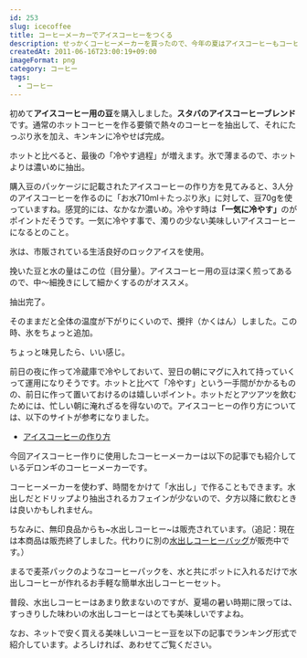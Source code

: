 ```yaml
---
id: 253
slug: icecoffee
title: コーヒーメーカーでアイスコーヒーをつくる
description: せっかくコーヒーメーカーを買ったので、今年の夏はアイスコーヒーもコーヒーメーカーで作っていきたいと思っています。
createdAt: 2011-06-16T23:00:19+09:00
imageFormat: png
category: コーヒー
tags:
  - コーヒー
---
```


初めて**アイスコーヒー用の豆**を購入しました。**スタバのアイスコーヒーブレンド**です。通常のホットコーヒーを作る要領で熱々のコーヒーを抽出して、それにたっぷり氷を加え、キンキンに冷やせば完成。

<app-photo-image article-id="253" img-file-name="ice_coffeebeans.jpg" caption="アイスコーヒーブレンド"></app-photo-image>

ホットと比べると、最後の「冷やす過程」が増えます。氷で薄まるので、ホットよりは<span class="b">濃いめ</span>に抽出。

<app-photo-image article-id="253" img-file-name="ice_coffee_howtomake.jpg" caption="アイスコーヒーの作り方"></app-photo-image>

購入豆のパッケージに記載されたアイスコーヒーの作り方を見てみると、3人分のアイスコーヒーを作るのに「お水710ml＋たっぷり氷」に対して、豆70gを使っていますね。感覚的には、なかなか濃いめ。冷やす時は<strong>「一気に冷やす」</strong>のがポイントだそうです。一気に冷やす事で、濁りの少ない美味しいアイスコーヒーになるとのこと。

氷は、市販されている生活良好のロックアイスを使用。

<app-photo-image article-id="253" img-file-name="coffee_with_ice.jpg" caption="ロックアイスは生活良好"></app-photo-image>

挽いた豆と水の量はこの位（目分量）。アイスコーヒー用の豆は深く煎ってあるので、中～細挽きにして細かくするのがオススメ。

<app-photo-image article-id="253" img-file-name="ice_coffee_beans_milled.jpg" caption="挽いた豆と水の量"></app-photo-image>

抽出完了。

<app-photo-image article-id="253" img-file-name="ice_coffee_comp.jpg" caption="抽出完了＋攪拌"></app-photo-image>

そのままだと全体の温度が下がりにくいので、攪拌（かくはん）しました。この時、氷をちょっと追加。

ちょっと味見したら、いい感じ。

前日の夜に作って冷蔵庫で冷やしておいて、翌日の朝にマグに入れて持っていくって運用になりそうです。ホットと比べて「冷やす」という一手間がかかるものの、<span class="underline">前日に作って置いておける</span>のは嬉しいポイント。ホットだとアツアツを飲むためには、忙しい朝に淹れざるを得ないので。アイスコーヒーの作り方については、以下のサイトが参考になりました。

* <a href="http://www.paocoffee.co.jp/aisu.html" target="_blank" rel="noopener">アイスコーヒーの作り方</a>

今回アイスコーヒー作りに使用したコーヒーメーカーは以下の記事でも紹介しているデロンギのコーヒーメーカーです。

<app-related-link id="100"></app-related-link>

コーヒーメーカーを使わず、時間をかけて「水出し」で作ることもできます。水出しだとドリップより抽出されるカフェインが少ないので、夕方以降に飲むときは良いかもしれません。

ちなみに、無印良品からも~水出しコーヒー~は販売されています。（追記：現在は本商品は販売終了しました。代わりに別の<a href="https://www.muji.com/jp/ja/store/cmdty/detail/4550182385151" target="_blank" rel="noopener">水出しコーヒーバッグ</a>が販売中です。）

<app-capture-image article-id="253" img-file-name="muji_water_coffee_2.jpg" caption="無印良品 水出しコーヒー　その１"></app-capture-image>

まるで麦茶パックのようなコーヒーパックを、水と共にポットに入れるだけで水出しコーヒーが作れるお手軽な簡単水出しコーヒーセット。

<app-capture-image article-id="253" img-file-name="muji_water_coffee.jpg" caption="無印良品 水出しコーヒー　その２"></app-capture-image>

普段、水出しコーヒーはあまり飲まないのですが、夏場の暑い時期に限っては、すっきりした味わいの水出しコーヒーはとても美味しいですよね。

なお、ネットで安く買える美味しいコーヒー豆を以下の記事でランキング形式で紹介しています。よろしければ、あわせてご覧ください。

<app-related-link id="1278"></app-related-link>

